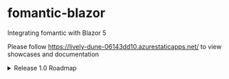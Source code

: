 # fomantic-blazor

Integrating fomantic with Blazor 5 

Please follow https://lively-dune-06143dd10.azurestaticapps.net/ to view showcases and documentation 

<details><summary>Release 1.0 Roadmap</summary>

&nbsp;
<!-- issueTable -->

| Title                                                                                                                          |         Status          |                                                           Assignee                                                           | Body                                                                                                          |
| :----------------------------------------------------------------------------------------------------------------------------- | :---------------------: | :--------------------------------------------------------------------------------------------------------------------------: | :------------------------------------------------------------------------------------------------------------ |
| <a href="https://github.com/ahmed007boss/fomantic-blazor/issues/36">Animator Components Extension</a>                          | :eight_spoked_asterisk: |                                                                                                                              | - [ ] Implement Extension <br />- [ ] Add Extension to documentation                                          |
| <a href="https://github.com/ahmed007boss/fomantic-blazor/issues/35">Viewport Visibility Components Extension</a>               | :eight_spoked_asterisk: |                                                                                                                              | - [ ] Implement Extension <br />- [ ] Add Extension to documentation                                          |
| <a href="https://github.com/ahmed007boss/fomantic-blazor/issues/34">Toast Service</a>                                          | :eight_spoked_asterisk: |                                                                                                                              | - [ ] Implement Service<br />- [ ] Add Service to documentation                                               |
| <a href="https://github.com/ahmed007boss/fomantic-blazor/issues/33">Modal Component</a>                                        | :eight_spoked_asterisk: |                                                                                                                              | - [ ] Implement Component Base Class<br />- [ ] Implement Component<br />- [ ] Add Component to documentation |
| <a href="https://github.com/ahmed007boss/fomantic-blazor/issues/32">Location Picker Component</a>                              | :eight_spoked_asterisk: |                                                                                                                              | - [ ] Implement Component Base Class<br />- [ ] Implement Component<br />- [ ] Add Component to documentation |
| <a href="https://github.com/ahmed007boss/fomantic-blazor/issues/31">Phone Number Input Component</a>                           | :eight_spoked_asterisk: |                                                                                                                              | - [ ] Implement Component Base Class<br />- [ ] Implement Component<br />- [ ] Add Component to documentation |
| <a href="https://github.com/ahmed007boss/fomantic-blazor/issues/30">Slider Input Component</a>                                 | :eight_spoked_asterisk: |                                                                                                                              | - [ ] Implement Component Base Class<br />- [ ] Implement Component<br />- [ ] Add Component to documentation |
| <a href="https://github.com/ahmed007boss/fomantic-blazor/issues/29">Avatar Picker Input Component</a>                          | :eight_spoked_asterisk: |                                                                                                                              | - [ ] Implement Component Base Class<br />- [ ] Implement Component<br />- [ ] Add Component to documentation |
| <a href="https://github.com/ahmed007boss/fomantic-blazor/issues/28">Multi Files Input Component</a>                            | :eight_spoked_asterisk: |                                                                                                                              | - [ ] Implement Component Base Class<br />- [ ] Implement Component<br />- [ ] Add Component to documentation |
| <a href="https://github.com/ahmed007boss/fomantic-blazor/issues/27">Single File Input Component</a>                            | :eight_spoked_asterisk: |                                                                                                                              | - [ ] Implement Component Base Class<br />- [ ] Implement Component<br />- [ ] Add Component to documentation |
| <a href="https://github.com/ahmed007boss/fomantic-blazor/issues/26">Address  Input Component</a>                               | :eight_spoked_asterisk: |                                                                                                                              | - [ ] Implement Component Base Class<br />- [ ] Implement Component<br />- [ ] Add Component to documentation |
| <a href="https://github.com/ahmed007boss/fomantic-blazor/issues/25">Email Input Component</a>                                  | :eight_spoked_asterisk: |                                                                                                                              | - [ ] Implement Component Base Class<br />- [ ] Implement Component<br />- [ ] Add Component to documentation |
| <a href="https://github.com/ahmed007boss/fomantic-blazor/issues/24">Modal  (Single/Multi) Selector/Picker  Input Component</a> | :eight_spoked_asterisk: |                                                                                                                              | - [ ] Implement Component Base Class<br />- [ ] Implement Component<br />- [ ] Add Component to documentation |
| <a href="https://github.com/ahmed007boss/fomantic-blazor/issues/23">Multi Select Dropdown Input Component</a>                  | :eight_spoked_asterisk: |                                                                                                                              | - [ ] Implement Component Base Class<br />- [ ] Implement Component<br />- [ ] Add Component to documentation |
| <a href="https://github.com/ahmed007boss/fomantic-blazor/issues/22">Single Select Dropdown Input Component</a>                 | :eight_spoked_asterisk: |                                                                                                                              | - [ ] Implement Component Base Class<br />- [ ] Implement Component<br />- [ ] Add Component to documentation |
| <a href="https://github.com/ahmed007boss/fomantic-blazor/issues/21">Options Input (Radio) Component</a>                        | :eight_spoked_asterisk: |                                                                                                                              | - [ ] Implement Component Base Class<br />- [ ] Implement Component<br />- [ ] Add Component to documentation |
| <a href="https://github.com/ahmed007boss/fomantic-blazor/issues/20">Checkbox Input Component</a>                               | :eight_spoked_asterisk: |                                                                                                                              | - [ ] Implement Component Base Class<br />- [ ] Implement Component<br />- [ ] Add Component to documentation |
| <a href="https://github.com/ahmed007boss/fomantic-blazor/issues/19">URL Input Component</a>                                    | :eight_spoked_asterisk: |                                                                                                                              | - [ ] Implement Component Base Class<br />- [ ] Implement Component<br />- [ ] Add Component to documentation |
| <a href="https://github.com/ahmed007boss/fomantic-blazor/issues/18">Date Range Input Component</a>                             | :eight_spoked_asterisk: |                                                                                                                              | - [ ] Implement Component Base Class<br />- [ ] Implement Component<br />- [ ] Add Component to documentation |
| <a href="https://github.com/ahmed007boss/fomantic-blazor/issues/17">Date/time/Datetime Input Component</a>                     | :eight_spoked_asterisk: |                                                                                                                              | - [ ] Implement Component Base Class<br />- [ ] Implement Component<br />- [ ] Add Component to documentation |
| <a href="https://github.com/ahmed007boss/fomantic-blazor/issues/16">Multiline Text Input Component</a>                         | :eight_spoked_asterisk: |                                                                                                                              | - [ ] Implement Component Base Class<br />- [ ] Implement Component<br />- [ ] Add Component to documentation |
| <a href="https://github.com/ahmed007boss/fomantic-blazor/issues/15">Money Input Component</a>                                  | :eight_spoked_asterisk: |                                                                                                                              | - [ ] Implement Component Base Class<br />- [ ] Implement Component<br />- [ ] Add Component to documentation |
| <a href="https://github.com/ahmed007boss/fomantic-blazor/issues/14">Numerical Input Component</a>                              | :eight_spoked_asterisk: |                                                                                                                              | - [ ] Implement Component Base Class<br />- [ ] Implement Component<br />- [ ] Add Component to documentation |
| <a href="https://github.com/ahmed007boss/fomantic-blazor/issues/13">One line Text Input Component</a>                          | :eight_spoked_asterisk: |                                                                                                                              | - [ ] Implement Component Base Class<br />- [ ] Implement Component<br />- [ ] Add Component to documentation |
| <a href="https://github.com/ahmed007boss/fomantic-blazor/issues/12">Grid System Components</a>                                 | :eight_spoked_asterisk: |                                                                                                                              | - [ ] Implement Components<br />- [ ] Add Components to documentation                                         |
| <a href="https://github.com/ahmed007boss/fomantic-blazor/issues/11">Segment Component</a>                                      | :eight_spoked_asterisk: | <a href="https://github.com/ahmed007boss"><img src="https://avatars1.githubusercontent.com/u/20624652?v=4" width="20" /></a> | - [ ] Implement Component Base Class<br />- [ ] Implement Component<br />- [ ] Add Component to documentation |
| <a href="https://github.com/ahmed007boss/fomantic-blazor/issues/10">SegmentGroup Component</a>                                 | :eight_spoked_asterisk: | <a href="https://github.com/ahmed007boss"><img src="https://avatars1.githubusercontent.com/u/20624652?v=4" width="20" /></a> | - [ ] Implement Component Base Class<br />- [ ] Implement Component<br />- [ ] Add Component to documentation |
| <a href="https://github.com/ahmed007boss/fomantic-blazor/issues/9">Icon Component</a>                                          | :eight_spoked_asterisk: | <a href="https://github.com/ahmed007boss"><img src="https://avatars1.githubusercontent.com/u/20624652?v=4" width="20" /></a> | - [ ] Implement Component Base Class<br />- [ ] Implement Component<br />- [ ] Add Component to documentation |
| <a href="https://github.com/ahmed007boss/fomantic-blazor/issues/8">Header Component</a>                                        | :eight_spoked_asterisk: | <a href="https://github.com/ahmed007boss"><img src="https://avatars1.githubusercontent.com/u/20624652?v=4" width="20" /></a> | - [ ] Implement Component Base Class<br />- [ ] Implement Component<br />- [ ] Add Component to documentation |
| <a href="https://github.com/ahmed007boss/fomantic-blazor/issues/7">Button Component</a>                                        | :eight_spoked_asterisk: | <a href="https://github.com/ahmed007boss"><img src="https://avatars1.githubusercontent.com/u/20624652?v=4" width="20" /></a> | - [ ] Implement Component Base Class<br />- [ ] Implement Component<br />- [ ] Add Component to documentation |

<!-- issueTable -->

</details>
